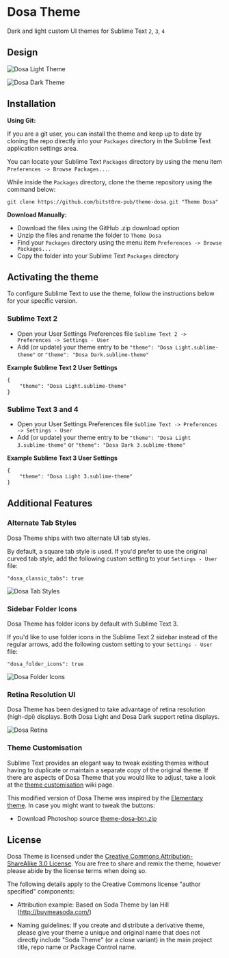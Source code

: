 # Dosa Theme

Dark and light custom UI themes for Sublime Text `2`, `3`, `4`

## Design

![Dosa Light Theme](https://bitst0rm-pub.github.io/theme-dosa/images/dosa-light-screenshot.png)

![Dosa Dark Theme](https://bitst0rm-pub.github.io/theme-dosa/images/dosa-dark-screenshot.png)

## Installation

**Using Git:**

If you are a git user, you can install the theme and keep up to date by cloning the repo directly into your `Packages` directory in the Sublime Text application settings area.

You can locate your Sublime Text `Packages` directory by using the menu item `Preferences -> Browse Packages...`.

While inside the `Packages` directory, clone the theme repository using the command below:

    git clone https://github.com/bitst0rm-pub/theme-dosa.git "Theme Dosa"

**Download Manually:**

* Download the files using the GitHub .zip download option
* Unzip the files and rename the folder to `Theme Dosa`
* Find your `Packages` directory using the menu item  `Preferences -> Browse Packages...`
* Copy the folder into your Sublime Text `Packages` directory

## Activating the theme

To configure Sublime Text to use the theme, follow the instructions below for your specific version.

### Sublime Text 2

* Open your User Settings Preferences file `Sublime Text 2 -> Preferences -> Settings - User`
* Add (or update) your theme entry to be `"theme": "Dosa Light.sublime-theme"` or `"theme": "Dosa Dark.sublime-theme"`

**Example Sublime Text 2 User Settings**

    {
        "theme": "Dosa Light.sublime-theme"
    }

### Sublime Text 3 and 4

* Open your User Settings Preferences file `Sublime Text -> Preferences -> Settings - User`
* Add (or update) your theme entry to be `"theme": "Dosa Light 3.sublime-theme"` or `"theme": "Dosa Dark 3.sublime-theme"`

**Example Sublime Text 3 User Settings**

    {
        "theme": "Dosa Light 3.sublime-theme"
    }

## Additional Features

### Alternate Tab Styles

Dosa Theme ships with two alternate UI tab styles.

By default, a square tab style is used. If you'd prefer to use the original curved tab style, add the following custom setting to your `Settings - User` file:

    "dosa_classic_tabs": true

![Dosa Tab Styles](http://bitst0rm-pub.github.io/theme-dosa/images/features/multiple-tab-styles.png)

### Sidebar Folder Icons

Dosa Theme has folder icons by default with Sublime Text 3.

If you'd like to use folder icons in the Sublime Text 2 sidebar instead of the regular arrows, add the following custom setting to your `Settings - User` file:

    "dosa_folder_icons": true

![Dosa Folder Icons](http://bitst0rm-pub.github.io/theme-dosa/images/features/sidebar-folder-icons.png)

### Retina Resolution UI

Dosa Theme has been designed to take advantage of retina resolution (high-dpi) displays. Both Dosa Light and Dosa Dark support retina displays.

![Dosa Retina](http://bitst0rm-pub.github.io/theme-dosa/images/features/dosa-retina.png)

### Theme Customisation

Sublime Text provides an elegant way to tweak existing themes without having to duplicate or maintain a separate copy of the original theme. If there are aspects of Dosa Theme that you would like to adjust, take a look at the [theme customisation](https://github.com/buymeasoda/soda-theme/wiki/Theme-customisation) wiki page.

This modified version of Dosa Theme was inspired by the [Elementary theme](https://github.com/piotrkubisa/sublime-elementary). In case you might want to tweak the buttons:

* Download Photoshop source [theme-dosa-btn.zip](https://bitst0rm-pub.github.io/theme-dosa/extras/theme-dosa-btn.zip)

## License

Dosa Theme is licensed under the [Creative Commons Attribution-ShareAlike 3.0 License](http://creativecommons.org/licenses/by-sa/3.0/). You are free to share and remix the theme, however please abide by the license terms when doing so.

The following details apply to the Creative Commons license "author specified" components:

* Attribution example: Based on Soda Theme by Ian Hill (http://buymeasoda.com/)

* Naming guidelines: If you create and distribute a derivative theme, please give your theme a unique and original name that does not directly include "Soda Theme" (or a close variant) in the main project title, repo name or Package Control name.
